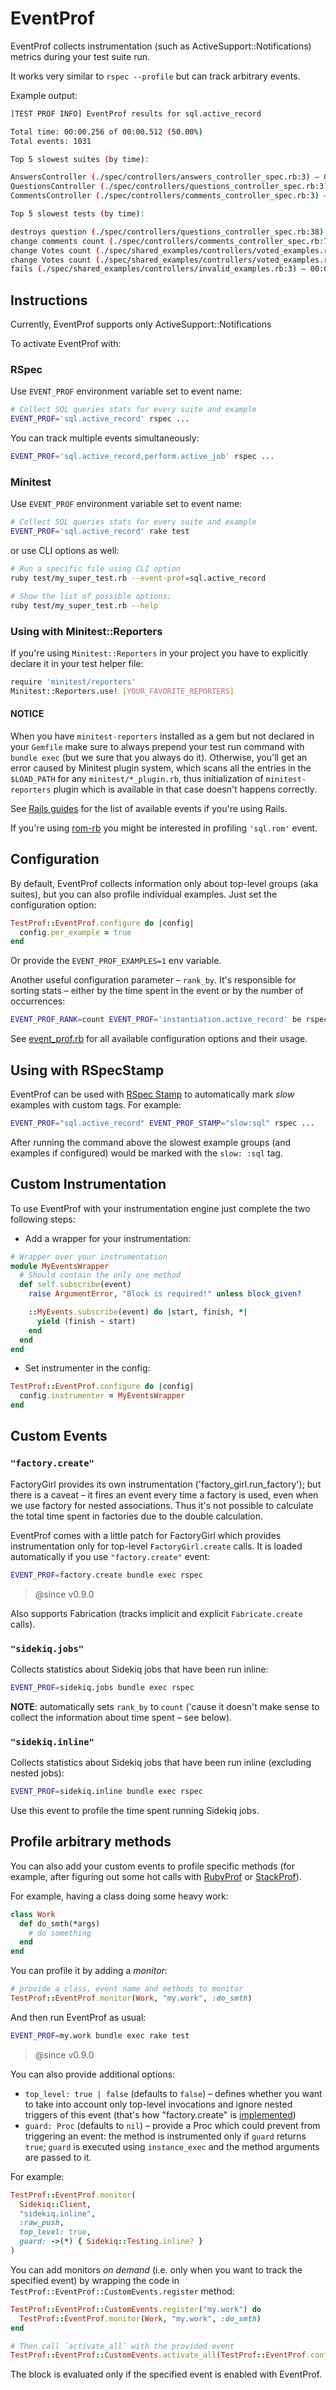 # EventProf

EventProf collects instrumentation (such as ActiveSupport::Notifications) metrics during your test suite run.

It works very similar to `rspec --profile` but can track arbitrary events.

Example output:

```sh
[TEST PROF INFO] EventProf results for sql.active_record

Total time: 00:00.256 of 00:00.512 (50.00%)
Total events: 1031

Top 5 slowest suites (by time):

AnswersController (./spec/controllers/answers_controller_spec.rb:3) – 00:00.119 (549 / 20) of 00:00.200 (59.50%)
QuestionsController (./spec/controllers/questions_controller_spec.rb:3) – 00:00.105 (360 / 18) of 00:00.125 (84.00%)
CommentsController (./spec/controllers/comments_controller_spec.rb:3) – 00:00.032 (122 / 4) of 00:00.064 (50.00%)

Top 5 slowest tests (by time):

destroys question (./spec/controllers/questions_controller_spec.rb:38) – 00:00.022 (29) of 00:00.064 (34.38%)
change comments count (./spec/controllers/comments_controller_spec.rb:7) – 00:00.011 (34) of 00:00.022 (50.00%)
change Votes count (./spec/shared_examples/controllers/voted_examples.rb:23) – 00:00.008 (25) of 00:00.022 (36.36%)
change Votes count (./spec/shared_examples/controllers/voted_examples.rb:23) – 00:00.008 (32) of 00:00.035 (22.86%)
fails (./spec/shared_examples/controllers/invalid_examples.rb:3) – 00:00.007 (34) of 00:00.014 (50.00%)

```

## Instructions

Currently, EventProf supports only ActiveSupport::Notifications

To activate EventProf with:

### RSpec

Use `EVENT_PROF` environment variable set to event name:

```sh
# Collect SQL queries stats for every suite and example
EVENT_PROF='sql.active_record' rspec ...
```

You can track multiple events simultaneously:

```sh
EVENT_PROF='sql.active_record,perform.active_job' rspec ...
```

### Minitest

Use `EVENT_PROF` environment variable set to event name:

```sh
# Collect SQL queries stats for every suite and example
EVENT_PROF='sql.active_record' rake test
```
or use CLI options as well:

```sh
# Run a specific file using CLI option
ruby test/my_super_test.rb --event-prof=sql.active_record

# Show the list of possible options:
ruby test/my_super_test.rb --help
```

### Using with Minitest::Reporters

If you're using `Minitest::Reporters` in your project you have to explicitly declare it
in your test helper file:

```sh
require 'minitest/reporters'
Minitest::Reporters.use! [YOUR_FAVORITE_REPORTERS]
```
#### NOTICE
When you have `minitest-reporters` installed as a gem but not declared in your `Gemfile`
make sure to always prepend your test run command with `bundle exec` (but we sure that you always do it).
Otherwise, you'll get an error caused by Minitest plugin system, which scans all the entries in the
`$LOAD_PATH` for any `minitest/*_plugin.rb`, thus initialization of `minitest-reporters` plugin which is
available in that case doesn't happens correctly.

See [Rails guides](http://guides.rubyonrails.org/active_support_instrumentation.html)
for the list of available events if you're using Rails.

If you're using [rom-rb](http://rom-rb.org) you might be interested in profiling `'sql.rom'` event.

## Configuration

By default, EventProf collects information only about top-level groups (aka suites),
but you can also profile individual examples. Just set the configuration option:

```ruby
TestProf::EventProf.configure do |config|
  config.per_example = true
end
```

Or provide the `EVENT_PROF_EXAMPLES=1` env variable.

Another useful configuration parameter – `rank_by`. It's responsible for sorting stats –
either by the time spent in the event or by the number of occurrences:

```sh
EVENT_PROF_RANK=count EVENT_PROF='instantiation.active_record' be rspec
```

See [event_prof.rb](https://github.com/palkan/test-prof/tree/master/lib/test_prof/event_prof.rb) for all available configuration options and their usage.

## Using with RSpecStamp

EventProf can be used with [RSpec Stamp](./rspec_stamp.md) to automatically mark _slow_ examples with custom tags. For example:

```sh
EVENT_PROF="sql.active_record" EVENT_PROF_STAMP="slow:sql" rspec ...
```

After running the command above the slowest example groups (and examples if configured) would be marked with the `slow: :sql` tag.

## Custom Instrumentation

To use EventProf with your instrumentation engine just complete the two following steps:

- Add a wrapper for your instrumentation:


```ruby
# Wrapper over your instrumentation
module MyEventsWrapper
  # Should contain the only one method
  def self.subscribe(event)
    raise ArgumentError, "Block is required!" unless block_given?

    ::MyEvents.subscribe(event) do |start, finish, *|
      yield (finish - start)
    end
  end
end
```

- Set instrumenter in the config:


```ruby
TestProf::EventProf.configure do |config|
  config.instrumenter = MyEventsWrapper
end
```

## Custom Events

### `"factory.create"`

FactoryGirl provides its own instrumentation ('factory_girl.run_factory'); but there is a caveat – it fires an event every time a factory is used, even when we use factory for nested associations. Thus it's not possible to calculate the total time spent in factories due to the double calculation.

EventProf comes with a little patch for FactoryGirl which provides instrumentation only for top-level `FactoryGirl.create` calls. It is loaded automatically if you use `"factory.create"` event:

```sh
EVENT_PROF=factory.create bundle exec rspec
```

> @since v0.9.0

Also supports Fabrication (tracks implicit and explicit `Fabricate.create` calls).

### `"sidekiq.jobs"`

Collects statistics about Sidekiq jobs that have been run inline:

```sh
EVENT_PROF=sidekiq.jobs bundle exec rspec
```

**NOTE**: automatically sets `rank_by` to `count` ('cause it doesn't make sense to collect the information about time spent – see below).

### `"sidekiq.inline"`

Collects statistics about Sidekiq jobs that have been run inline (excluding nested jobs):

```sh
EVENT_PROF=sidekiq.inline bundle exec rspec
```

Use this event to profile the time spent running Sidekiq jobs.

## Profile arbitrary methods

You can also add your custom events to profile specific methods (for example, after figuring out some hot calls with [RubyProf](./ruby_prof.md) or [StackProf](./stack_prof.md)).

For example, having a class doing some heavy work:

```ruby
class Work
  def do_smth(*args)
    # do something
  end
end
```

You can profile it by adding a _monitor_:

```ruby
# provide a class, event name and methods to monitor
TestProf::EventProf.monitor(Work, "my.work", :do_smth)
```

And then run EventProf as usual:

```sh
EVENT_PROF=my.work bundle exec rake test
```

> @since v0.9.0

You can also provide additional options:
- `top_level: true | false` (defaults to `false`) – defines whether you want to take into account only
top-level invocations and ignore nested triggers of this event (that's how "factory.create" is [implemented](https://github.com/palkan/test-prof/blob/master/lib/test_prof/event_prof/custom_events/factory_create.rb))
- `guard: Proc` (defaults to `nil`) – provide a Proc which could prevent from triggering an event: the method is instrumented only if `guard` returns `true`; `guard` is executed using `instance_exec` and the method arguments are passed to it.

For example:

```ruby
TestProf::EventProf.monitor(
  Sidekiq::Client,
  "sidekiq.inline",
  :raw_push,
  top_level: true,
  guard: ->(*) { Sidekiq::Testing.inline? }
)
```

You can add monitors _on demand_ (i.e. only when you want to track the specified event) by wrapping
the code in `TestProf::EventProf::CustomEvents.register` method:

```ruby
TestProf::EventProf::CustomEvents.register("my.work") do
  TestProf::EventProf.monitor(Work, "my.work", :do_smth)
end

# Then call `activate_all` with the provided event
TestProf::EventProf::CustomEvents.activate_all(TestProf::EventProf.config.event)
```

The block is evaluated only if the specified event is enabled with EventProf.

